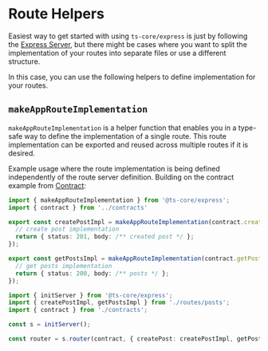 # Route Helpers

Easiest way to get started with using `ts-core/express` is just by following the [Express Server](express.mdx), but there might be cases where you want to split the implementation of your routes into separate files or use a different structure. 

In this case, you can use the following helpers to define implementation for your routes.

## `makeAppRouteImplementation`

`makeAppRouteImplementation` is a helper function that enables you in a type-safe way to define the implementation of a single route. This route implementation can be exported and reused across multiple routes if it is desired.

Example usage where the route implementation is being defined independently of the route server definition. Building on the contract example from [Contract](../core/core.md):

```ts title="src/routes/posts.ts"
import { makeAppRouteImplementation } from '@ts-core/express';
import { contract } from '../contracts'

export const createPostImpl = makeAppRouteImplementation(contract.createPost, async (req, res) => {
  // create post implementation
  return { status: 201, body: /** created post */ };
});

export const getPostsImpl = makeAppRouteImplementation(contract.getPosts, async (req, res) => {
  // get posts implementation
  return { status: 200, body: /** posts */ };
});
```

```ts title="src/server.ts"
import { initServer } from '@ts-core/express';
import { createPostImpl, getPostsImpl } from './routes/posts';
import { contract } from './contracts';

const s = initServer();

const router = s.router(contract, { createPost: createPostImpl, getPosts: getPostsImpl });
```


